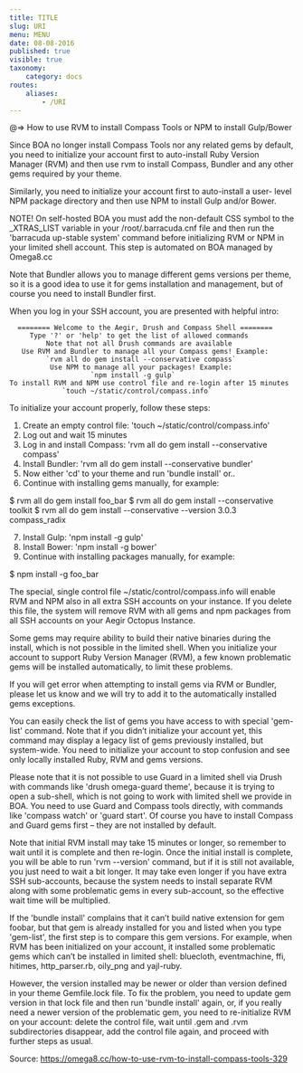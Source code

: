 ```yaml
---
title: TITLE
slug: URI
menu: MENU
date: 08-08-2016
published: true
visible: true
taxonomy:
    category: docs
routes:
    aliases:
        - /URI
---
```


  @=> How to use RVM to install Compass Tools or NPM to install Gulp/Bower

  Since BOA no longer install Compass Tools nor any related gems by default,
  you need to initialize your account first to auto-install Ruby Version Manager
  (RVM) and then use rvm to install Compass, Bundler and any other gems
  required by your theme.

  Similarly, you need to initialize your account first to auto-install a user-
  level NPM package directory and then use NPM to install Gulp and/or Bower.

  NOTE! On self-hosted BOA you must add the non-default CSS symbol to the
  _XTRAS_LIST variable in your /root/.barracuda.cnf file and then run the
  'barracuda up-stable system' command before initializing RVM or NPM in your
  limited shell account. This step is automated on BOA managed by Omega8.cc

  Note that Bundler allows you to manage different gems versions per theme,
  so it is a good idea to use it for gems installation and management, but
  of course you need to install Bundler first.

  When you log in your SSH account, you are presented with helpful intro:

      ======== Welcome to the Aegir, Drush and Compass Shell ========
         Type '?' or 'help' to get the list of allowed commands
             Note that not all Drush commands are available
       Use RVM and Bundler to manage all your Compass gems! Example:
             `rvm all do gem install --conservative compass`
              Use NPM to manage all your packages! Example:
                        `npm install -g gulp`
    To install RVM and NPM use control file and re-login after 15 minutes
                 `touch ~/static/control/compass.info`

  To initialize your account properly, follow these steps:

  1. Create an empty control file: 'touch ~/static/control/compass.info'
  2. Log out and wait 15 minutes
  3. Log in and install Compass: 'rvm all do gem install --conservative compass'
  4. Install Bundler: 'rvm all do gem install --conservative bundler'
  5. Now either 'cd' to your theme and run 'bundle install' or..
  6. Continue with installing gems manually, for example:

  $ rvm all do gem install foo_bar
  $ rvm all do gem install --conservative toolkit
  $ rvm all do gem install --conservative --version 3.0.3 compass_radix

  7. Install Gulp: 'npm install -g gulp'
  8. Install Bower: 'npm install -g bower'
  9. Continue with installing packages manually, for example:

  $ npm install -g foo_bar

  The special, single control file ~/static/control/compass.info will enable
  RVM and NPM also in all extra SSH accounts on your instance. If you delete
  this file, the system will remove RVM with all gems and npm packages from
  all SSH accounts on your Aegir Octopus Instance.

  Some gems may require ability to build their native binaries during the
  install, which is not possible in the limited shell. When you initialize your
  account to support Ruby Version Manager (RVM), a few known problematic gems
  will be installed automatically, to limit these problems.

  If you will get error when attempting to install gems via RVM or Bundler,
  please let us know and we will try to add it to the automatically installed
  gems exceptions.

  You can easily check the list of gems you have access to with special
  'gem-list' command. Note that if you didn’t initialize your account yet,
  this command may display a legacy list of gems previously installed,
  but system-wide. You need to initialize your account to stop confusion and
  see only locally installed Ruby, RVM and gems versions.

  Please note that it is not possible to use Guard in a limited shell via Drush
  with commands like 'drush omega-guard theme', because it is trying to open
  a sub-shell, which is not going to work with limited shell we provide in BOA.
  You need to use Guard and Compass tools directly, with commands like
  'compass watch' or 'guard start'. Of course you have to install Compass and
  Guard gems first – they are not installed by default.

  Note that initial RVM install may take 15 minutes or longer, so remember to
  wait until it is complete and then re-login. Once the initial install is
  complete, you will be able to run 'rvm --version' command, but if it is still
  not available, you just need to wait a bit longer. It may take even longer
  if you have extra SSH sub-accounts, because the system needs to install
  separate RVM along with some problematic gems in every sub-account,
  so the effective wait time will be multiplied.

  If the 'bundle install' complains that it can’t build native extension
  for gem foobar, but that gem is already installed for you and listed when
  you type 'gem-list', the first step is to compare this gem versions.
  For example, when RVM has been initialized on your account, it installed
  some problematic gems which can’t be installed in limited shell: bluecloth,
  eventmachine, ffi, hitimes, http_parser.rb, oily_png and yajl-ruby.

  However, the version installed may be newer or older than version defined
  in your theme Gemfile.lock file. To fix the problem, you need to update gem
  version in that lock file and then run 'bundle install' again, or, if you
  really need a newer version of the problematic gem, you need to re-initialize
  RVM on your account: delete the control file, wait until .gem and .rvm
  subdirectories disappear, add the control file again, and proceed with
  further steps as usual.

  Source: https://omega8.cc/how-to-use-rvm-to-install-compass-tools-329
